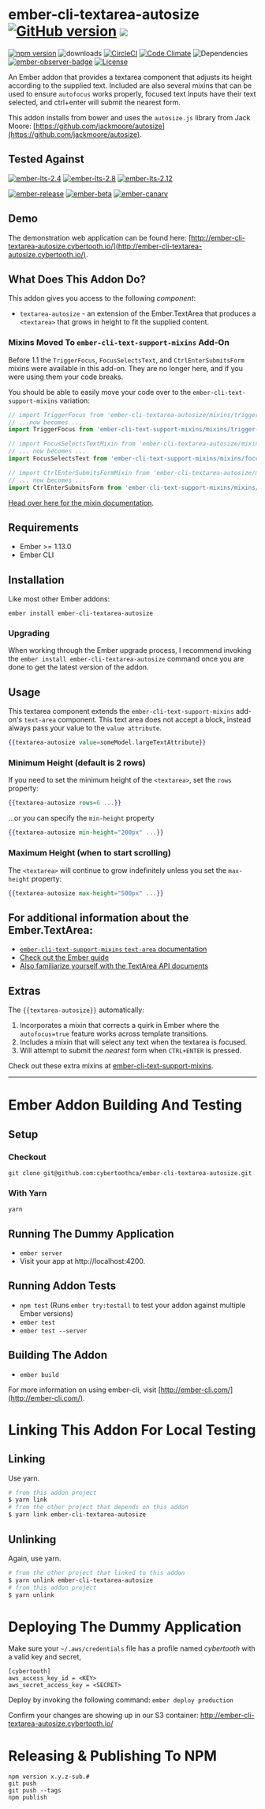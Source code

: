 # ember-cli-textarea-autosize [![GitHub version](http://badge.fury.io/gh/cybertoothca%2Fember-cli-textarea-autosize.svg)](http://badge.fury.io/gh/cybertoothca%2Fember-cli-textarea-autosize) ![](http://embadge.io/v1/badge.svg?start=1.13.0)

[![npm version](http://badge.fury.io/js/ember-cli-textarea-autosize.svg)](http://badge.fury.io/js/ember-cli-textarea-autosize) ![downloads](http://img.shields.io/npm/dy/ember-cli-textarea-autosize.svg) [![CircleCI](http://circleci.com/gh/cybertoothca/ember-cli-textarea-autosize.svg?style=shield)](http://circleci.com/gh/cybertoothca/ember-cli-textarea-autosize) [![Code Climate](http://codeclimate.com/github/cybertoothca/ember-cli-textarea-autosize/badges/gpa.svg)](http://codeclimate.com/github/cybertoothca/ember-cli-textarea-autosize) ![Dependencies](http://david-dm.org/cybertoothca/ember-cli-textarea-autosize.svg) [![ember-observer-badge](http://emberobserver.com/badges/ember-cli-textarea-autosize.svg)](http://emberobserver.com/addons/ember-cli-textarea-autosize) [![License](http://img.shields.io/npm/l/ember-cli-textarea-autosize.svg)](LICENSE.md)

An Ember addon that provides a textarea component that adjusts its 
height according to the supplied text.  Included are also several 
mixins that can be used to ensure `autofocus` works properly, 
focused text inputs have their text selected, and ctrl+enter will 
submit the nearest form.

This addon installs from bower and uses the `autosize.js` library
from Jack Moore: [https://github.com/jackmoore/autosize](https://github.com/jackmoore/autosize).

## Tested Against

[![ember-lts-2.4](http://img.shields.io/badge/ember--try-ember--lts--2.4-brightgreen.svg)](https://circleci.com/gh/cybertoothca/ember-cli-textarea-autosize)
[![ember-lts-2.8](http://img.shields.io/badge/ember--try-ember--lts--2.8-brightgreen.svg)](https://circleci.com/gh/cybertoothca/ember-cli-textarea-autosize)
[![ember-lts-2.12](http://img.shields.io/badge/ember--try-ember--lts--2.12-brightgreen.svg)](https://circleci.com/gh/cybertoothca/ember-cli-textarea-autosize)

[![ember-release](http://img.shields.io/badge/ember--try-ember--release-brightgreen.svg)](https://circleci.com/gh/cybertoothca/ember-cli-textarea-autosize)
[![ember-beta](http://img.shields.io/badge/ember--try-ember--beta-brightgreen.svg)](https://circleci.com/gh/cybertoothca/ember-cli-textarea-autosize)
[![ember-canary](http://img.shields.io/badge/ember--try-ember--canary-brightgreen.svg)](https://circleci.com/gh/cybertoothca/ember-cli-textarea-autosize)

## Demo

The demonstration web application can be found here:
[http://ember-cli-textarea-autosize.cybertooth.io/](http://ember-cli-textarea-autosize.cybertooth.io/). 

## What Does This Addon Do?

This addon gives you access to the following _component_:

* `textarea-autosize` - an extension of the Ember.TextArea that
produces a `<textarea>` that grows in height to fit the supplied 
content.

### Mixins Moved To `ember-cli-text-support-mixins` Add-On

Before 1.1 the `TriggerFocus`, `FocusSelectsText`, and `CtrlEnterSubmitsForm` mixins
were available in this add-on.  They are no longer here, and if you were using them your
code breaks.

You should be able to easily move your code over to the `ember-cli-text-support-mixins`
variation:

```js
// import TriggerFocus from 'ember-cli-textarea-autosize/mixins/trigger-focus'
// ...now becomes ...
import TriggerFocus from 'ember-cli-text-support-mixins/mixins/trigger-focus';

// import FocusSelectsTextMixin from 'ember-cli-textarea-autosize/mixins/focus-selects-text';
// ... now becomes ...
import FocusSelectsText from 'ember-cli-text-support-mixins/mixins/focus-selects-text';

// import CtrlEnterSubmitsFormMixin from 'ember-cli-textarea-autosize/mixins/ctrl-enter-submits-form';
// ... now becomes ...
import CtrlEnterSubmitsForm from 'ember-cli-text-support-mixins/mixins/ctrl-enter-submits-form';
```

[Head over here for the mixin documentation](https://github.com/cybertoothca/ember-cli-text-support-mixins#mixins).

## Requirements

* Ember >= 1.13.0
* Ember CLI

## Installation

Like most other Ember addons:

```
ember install ember-cli-textarea-autosize
```

### Upgrading

When working through the Ember upgrade process, I recommend
invoking the `ember install ember-cli-textarea-autosize` command once 
you are done to get the latest version of the addon.

## Usage

This textarea component extends the `ember-cli-text-support-mixins` add-on's
`text-area` component.  This text area does not accept a block, instead always
pass your value to the `value attribute`. 

```handlebars
{{textarea-autosize value=someModel.largeTextAttribute}}
```

### Minimum Height (default is 2 rows)

If you need to set the minimum height of the `<textarea>`, set the 
`rows` property:

```handlebars
{{textarea-autosize rows=6 ...}}
```

...or you can specify the `min-height` property

```handlebars
{{textarea-autosize min-height="200px" ...}}
```

### Maximum Height (when to start scrolling)

The `<textarea>` will continue to grow indefinitely unless you set the
`max-height` property:

```handlebars
{{textarea-autosize max-height="500px" ...}}
```

## For additional information about the Ember.TextArea:

 * [`ember-cli-text-support-mixins` `text-area` documentation](https://github.com/cybertoothca/ember-cli-text-support-mixins#text-area)
 * [Check out the Ember guide](https://guides.emberjs.com/v2.8.0/templates/input-helpers/#toc_text-areas)
 * [Also familiarize yourself with the TextArea API documents](http://emberjs.com/api/classes/Ember.TextArea.html)
 
## Extras

The `{{textarea-autosize}}` automatically:

1. Incorporates a mixin that corrects a quirk in Ember where the 
`autofocus=true` feature works across template transitions.
1. Includes a mixin that will select any text when the textarea is 
focused.
1. Will attempt to submit the _nearest_ form when `CTRL+ENTER` is
pressed.

Check out these extra mixins at
[ember-cli-text-support-mixins](https://github.com/cybertoothca/ember-cli-text-support-mixins#mixins).

---

# Ember Addon Building And Testing

## Setup

### Checkout

```
git clone git@github.com:cybertoothca/ember-cli-textarea-autosize.git
```

### With Yarn

```
yarn
```

## Running The Dummy Application

* `ember server`
* Visit your app at http://localhost:4200.

## Running Addon Tests

* `npm test` (Runs `ember try:testall` to test your addon against multiple Ember versions)
* `ember test`
* `ember test --server`

## Building The Addon

* `ember build`

For more information on using ember-cli, visit [http://ember-cli.com/](http://ember-cli.com/).

# Linking This Addon For Local Testing

## Linking

Use yarn.

```bash
# from this addon project
$ yarn link
# from the other project that depends on this addon
$ yarn link ember-cli-textarea-autosize
```

## Unlinking

Again, use yarn.

```bash
# from the other project that linked to this addon
$ yarn unlink ember-cli-textarea-autosize
# from this addon project
$ yarn unlink
```

# Deploying The Dummy Application

Make sure your `~/.aws/credentials` file has a profile named _cybertooth_ 
with a valid key and secret,

```
[cybertooth]
aws_access_key_id = <KEY>
aws_secret_access_key = <SECRET>
```

Deploy by invoking the following command: `ember deploy production`

Confirm your changes are showing up in our S3 container: http://ember-cli-textarea-autosize.cybertooth.io/

# Releasing & Publishing To NPM

```
npm version x.y.z-sub.#
git push
git push --tags
npm publish
```
